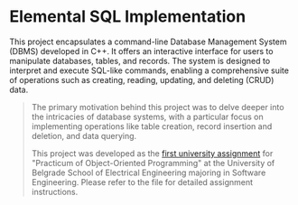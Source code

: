 # Elemental SQL Implementation

This project encapsulates a command-line Database Management System (DBMS) developed in C++. It offers an interactive interface for users to manipulate databases, tables, and records. The system is designed to interpret and execute SQL-like commands, enabling a comprehensive suite of operations such as creating, reading, updating, and deleting (CRUD) data.
<br />


> The primary motivation behind this project was to delve deeper into the intricacies of database systems, with a particular focus on implementing operations like table creation, record insertion and deletion, and data querying.
>
> This project was developed as the [first university assignment](instructions.pdf) for "Practicum of Object-Oriented Programming" at the University of Belgrade School of Electrical Engineering majoring in Software Engineering. Please refer to the file for detailed assignment instructions.
